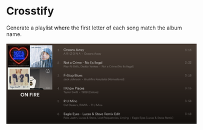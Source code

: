 # Crosstify

Generate a playlist where the first letter of each song match the album name.<br /><br />
![preview](./src/assets/readme.png)